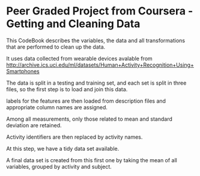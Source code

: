 # Peer Graded Project from Coursera - Getting and Cleaning Data

This CodeBook describes the variables, the data and all transformations that are performed to clean up the data.

It uses data collected from wearable devices avalable from http://archive.ics.uci.edu/ml/datasets/Human+Activity+Recognition+Using+Smartphones

The data is split in a testing and training set, and each set is split in three files, so the first step is to load and join this data.

labels for the features are then loaded from description files and appropriate column names are assigned.

Among all measurements, only those related to mean and standard deviation are retained.

Activity identifiers are then replaced by activity names.

At this step, we have a tidy data set available.

A final data set is created from this first one by taking the mean of all variables, grouped by activity and subject.
